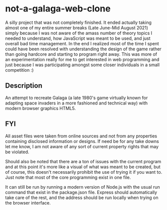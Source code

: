 # not-a-galaga-web-clone
A silly project that was not completely finished. It ended actually taking almost one of my entire summer breaks (Late June-Mid August 2021) simply because I was not aware of the amass number of theory topics I needed to understand, how JavaScript was meant to be used, and just overall bad time management. In the end I realized most of the time I spent could have been resolved with understanding the design of the game rather than going hardcore and starting to program right away. This was more of an experimentation really for me to get interested in web programming and just because I was participating amongst some closer individuals in a small competition :)

## Description
An attempt to recreate Galaga (a late 1980's game virtually known for adapting space invaders in a more fashioned and technical way) with modern browser graphics HTML5. 

## FYI
All asset files were taken from online sources and not from any properties containing disclosed information or designs. If need be for any take downs
let me know, I am not aware of any sort of current property rights that may be violated.

Should also be noted that there are a ton of issues with the current program and at this point it's more like a visual of what was meant to be created, but of course, this doesn't necessarily prohibit the use of trying it if you want to. Just note that most of the core programming exist in one file.

It can still be run by running a modern version of Node.js with the usual run command that exist in the package.json file. Express should automatically take care of the rest, and the address should be run locally when trying on the browser interface.

